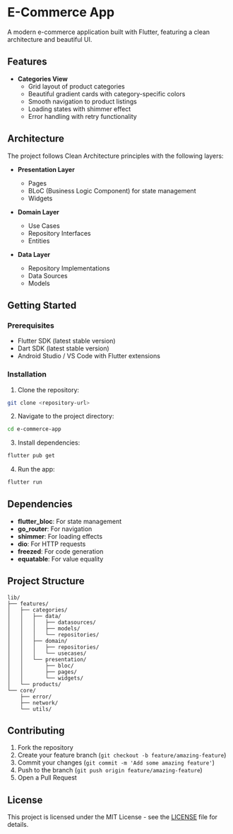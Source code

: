 # E-Commerce App

A modern e-commerce application built with Flutter, featuring a clean architecture and beautiful UI.

## Features

- **Categories View**
  - Grid layout of product categories
  - Beautiful gradient cards with category-specific colors
  - Smooth navigation to product listings
  - Loading states with shimmer effect
  - Error handling with retry functionality

## Architecture

The project follows Clean Architecture principles with the following layers:

- **Presentation Layer**
  - Pages
  - BLoC (Business Logic Component) for state management
  - Widgets

- **Domain Layer**
  - Use Cases
  - Repository Interfaces
  - Entities

- **Data Layer**
  - Repository Implementations
  - Data Sources
  - Models

## Getting Started

### Prerequisites

- Flutter SDK (latest stable version)
- Dart SDK (latest stable version)
- Android Studio / VS Code with Flutter extensions

### Installation

1. Clone the repository:
```bash
git clone <repository-url>
```

2. Navigate to the project directory:
```bash
cd e-commerce-app
```

3. Install dependencies:
```bash
flutter pub get
```

4. Run the app:
```bash
flutter run
```

## Dependencies

- **flutter_bloc**: For state management
- **go_router**: For navigation
- **shimmer**: For loading effects
- **dio**: For HTTP requests
- **freezed**: For code generation
- **equatable**: For value equality

## Project Structure

```
lib/
├── features/
│   ├── categories/
│   │   ├── data/
│   │   │   ├── datasources/
│   │   │   ├── models/
│   │   │   └── repositories/
│   │   ├── domain/
│   │   │   ├── repositories/
│   │   │   └── usecases/
│   │   └── presentation/
│   │       ├── bloc/
│   │       ├── pages/
│   │       └── widgets/
│   └── products/
└── core/
    ├── error/
    ├── network/
    └── utils/
```

## Contributing

1. Fork the repository
2. Create your feature branch (`git checkout -b feature/amazing-feature`)
3. Commit your changes (`git commit -m 'Add some amazing feature'`)
4. Push to the branch (`git push origin feature/amazing-feature`)
5. Open a Pull Request

## License

This project is licensed under the MIT License - see the [LICENSE](LICENSE) file for details.
